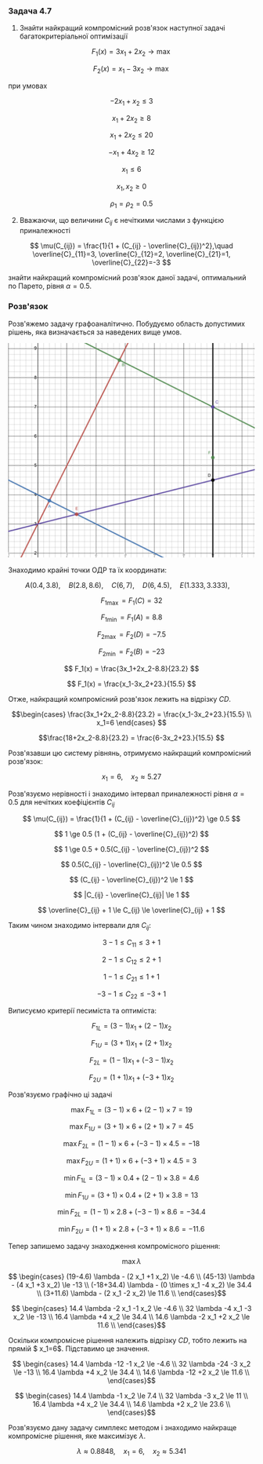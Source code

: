 ### Задача 4.7 

1. Знайти найкращий компромісний розв'язок наступної задачі багатокритеріальної оптимізації 

$$ F_1(x) = 3 x_1 + 2 x_2 \rightarrow \max $$

$$ F_2(x) = x_1 - 3 x_2 \rightarrow \max $$

при умовах 

$$ - 2 x_1 + x_2 \le 3 $$

$$ x_1 + 2 x_2 \ge 8 $$

$$ x_1 + 2 x_2 \le 20 $$

$$ -x_1 + 4 x_2 \ge 12 $$

$$ x_1 \le 6 $$

$$ x_1, x_2 \ge 0 $$

$$ \rho_1 = \rho_2 = 0.5 $$

2. Вважаючи, що величини $C_{ij}$ є нечіткими числами з функцією приналежності
   
$$ \mu(C_{ij}) = \frac{1}{1 + (C_{ij} - \overline{C}_{ij})^2},\quad 
\overline{C}_{11}=3, 
\overline{C}_{12}=2, 
\overline{C}_{21}=1, 
\overline{C}_{22}=-3
$$

знайти найкращий компромісний розв'язок даної задачі, оптимальний по Парето, рівня $\alpha=0.5$. 

### Розв'язок

Розв'яжемо задачу графоаналітично. Побудуємо область допустимих рішень, яка визначається за наведених вище умов.

![](Screenshot%202021-12-25%20at%2022.53.58.png)

Знаходимо крайні точки ОДР та їх координати:

$$ A(0.4, 3.8), \quad
B(2.8, 8.6), \quad
C(6, 7), \quad
D(6, 4.5), \quad
E(1.333, 3.333), \quad $$

$$ F_{1 \max} = F_1(C) = 32 $$

$$ F_{1 \min} = F_1(A) = 8.8 $$

$$ F_{2 \max} = F_2(D) = -7.5 $$

$$ F_{2 \min} = F_2(B) = -23 $$

$$ F_1(x) = \frac{3x_1+2x_2-8.8}{23.2} $$

$$ F_1(x) = \frac{x_1-3x_2+23.}{15.5} $$

Отже, найкращий компромісний розв'язок лежить на відрізку $CD$.

$$\begin{cases}
\frac{3x_1+2x_2-8.8}{23.2} = \frac{x_1-3x_2+23.}{15.5} \\
x_1=6
\end{cases}
$$

$$\frac{18+2x_2-8.8}{23.2} = \frac{6-3x_2+23.}{15.5} $$

Розв'язавши цю систему рівнянь, отримуємо найкращий компромісний розв'язок:

$$ x_1 =6   , \quad x_2 \approx  5.27  $$

Розв'язуємо нерівності і знаходимо інтервал приналежності рівня $\alpha=0.5$ для нечітких коефіцієнтів $C_{ij}$

$$ \mu(C_{ij}) = \frac{1}{1 + (C_{ij} - \overline{C}_{ij})^2} \ge 0.5 $$

$$ 1 \ge 0.5 (1 + (C_{ij} - \overline{C}_{ij})^2) $$

$$ 1 \ge 0.5 + 0.5(C_{ij} - \overline{C}_{ij})^2 $$

$$ 0.5(C_{ij} - \overline{C}_{ij})^2 \le 0.5 $$

$$ (C_{ij} - \overline{C}_{ij})^2 \le 1 $$

$$ |C_{ij} - \overline{C}_{ij}| \le 1 $$

$$ \overline{C}_{ij} + 1 \le C_{ij} \le \overline{C}_{ij} + 1 $$

Таким чином знаходимо інтервали для $C_{ij}$:

$$ 3 - 1 \le C_{11} \le 3 + 1 $$

$$ 2 - 1 \le C_{12} \le 2 + 1 $$

$$ 1 - 1 \le C_{21} \le 1 + 1 $$

$$ -3 - 1 \le C_{22} \le -3 + 1 $$

Виписуємо критерії песиміста та оптиміста:

$$ F_{1L} = (3 - 1) x_1 + (2 - 1) x_2 $$

$$ F_{1U} = (3 + 1) x_1 + (2 + 1) x_2 $$

$$ F_{2L} = (1 - 1) x_1 + (-3 - 1) x_2 $$

$$ F_{2U} = (1 + 1) x_1 + (-3 + 1) x_2 $$

Розв'язуємо графічно ці задачі

$$\max F_{1L} = (3 - 1) \times 6 + (2 - 1) \times 7 = 19$$

$$\max F_{1U} = (3 + 1) \times 6 + (2 + 1) \times 7 = 45 $$

$$\max F_{2L} = (1 - 1) \times 6 + (-3 - 1) \times 4.5 = -18 $$

$$\max F_{2U} = (1 + 1) \times 6 + (-3 + 1) \times 4.5 = 3 $$

$$\min F_{1L} = (3 - 1) \times 0.4 + (2 - 1) \times 3.8 = 4.6 $$

$$\min F_{1U} = (3 + 1) \times 0.4 + (2 + 1) \times 3.8 = 13 $$

$$\min F_{2L} = (1 - 1) \times 2.8 + (-3 - 1) \times 8.6 = -34.4 $$

$$\min F_{2U} = (1 + 1) \times 2.8 + (-3 + 1) \times 8.6 = -11.6 $$

Тепер запишемо задачу знаходження компромісного рішення:

$$ \max \lambda $$

$$ \begin{cases}
(19-4.6) \lambda - (2 x_1 +1 x_2) \le -4.6 \\
(45-13) \lambda - (4 x_1 +3 x_2) \le -13 \\
(-18+34.4) \lambda - (0 \times x_1 -4 x_2) \le 34.4 \\
(3+11.6) \lambda - (2 x_1 -2 x_2) \le 11.6 \\
\end{cases}$$

$$ \begin{cases}
14.4 \lambda -2 x_1 -1 x_2 \le -4.6 \\
32 \lambda -4 x_1 -3 x_2 \le -13 \\
16.4 \lambda  +4 x_2 \le 34.4 \\
14.6 \lambda -2 x_1 +2 x_2 \le 11.6 \\
\end{cases}$$

Оскільки компромісне рішення належить відрізку $CD$, тобто лежить на прямій $ x_1=6$. Підставимо це значення.


$$ \begin{cases}
14.4 \lambda -12 -1 x_2 \le -4.6 \\
32 \lambda -24 -3 x_2 \le -13 \\
16.4 \lambda  +4 x_2 \le 34.4 \\
14.6 \lambda -12 +2 x_2 \le 11.6 \\
\end{cases}$$

$$ \begin{cases}
14.4 \lambda -1 x_2 \le 7.4 \\
32 \lambda -3 x_2   \le 11 \\
16.4 \lambda  +4 x_2    \le 34.4 \\
14.6 \lambda  +2 x_2 \le 23.6 \\
\end{cases}$$

Розв'язуємо дану задачу симплекс методом і знаходимо найкраще компромісне рішення, яке максимізує $\lambda$.

$$ \lambda \approx 0.8848  ,\quad x_1 = 6   ,\quad x_2 \approx  5.341  $$
